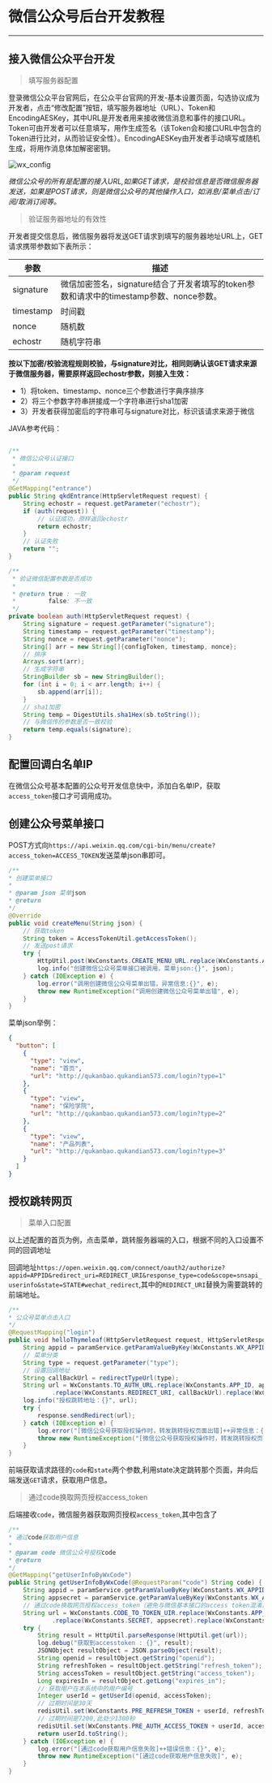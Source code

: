 # 微信公众号后台开发教程

---

## 接入微信公众平台开发

> 填写服务器配置

登录微信公众平台官网后，在公众平台官网的开发-基本设置页面，勾选协议成为开发者，点击“修改配置”按钮，填写服务器地址（URL）、Token和EncodingAESKey，其中URL是开发者用来接收微信消息和事件的接口URL。Token可由开发者可以任意填写，用作生成签名（该Token会和接口URL中包含的Token进行比对，从而验证安全性）。EncodingAESKey由开发者手动填写或随机生成，将用作消息体加解密密钥。

![wx_config](../../_images/study/20200409-1-1.jpg)

*微信公众号的所有是配置的接入URL,如果GET请求，是校验信息是否微信服务器发送，如果是POST请求，则是微信公众号的其他操作入口，如消息/菜单点击/订阅/取消订阅等。*

> 验证服务器地址的有效性

开发者提交信息后，微信服务器将发送GET请求到填写的服务器地址URL上，GET请求携带参数如下表所示：

参数|描述
-|-
signature|微信加密签名，signature结合了开发者填写的token参数和请求中的timestamp参数、nonce参数。
timestamp|时间戳
nonce|随机数
echostr|随机字符串

**按以下加密/校验流程规则校验，与signature对比，相同则确认该GET请求来源于微信服务器，需要原样返回echostr参数，则接入生效：**

* 1）将token、timestamp、nonce三个参数进行字典序排序
* 2）将三个参数字符串拼接成一个字符串进行sha1加密
* 3）开发者获得加密后的字符串可与signature对比，标识该请求来源于微信

JAVA参考代码：

```java

/**
 * 微信公众号认证接口
 *
 * @param request
 */
@GetMapping("entrance")
public String qkdEntrance(HttpServletRequest request) {
    String echostr = request.getParameter("echostr");
    if (auth(request)) {
        // 认证成功，原样返回echostr
        return echostr;
    }
    // 认证失败
    return "";
}

/**
 * 验证微信配置参数是否成功
 *
 * @return true : 一致
 *         false: 不一致
 */
private boolean auth(HttpServletRequest request) {
    String signature = request.getParameter("signature");
    String timestamp = request.getParameter("timestamp");
    String nonce = request.getParameter("nonce");
    String[] arr = new String[]{configToken, timestamp, nonce};
    // 排序
    Arrays.sort(arr);
    // 生成字符串
    StringBuilder sb = new StringBuilder();
    for (int i = 0; i < arr.length; i++) {
        sb.append(arr[i]);
    }
    // sha1加密
    String temp = DigestUtils.sha1Hex(sb.toString());
    // 与微信传的参数是否一致校验
    return temp.equals(signature);
}
```

## 配置回调白名单IP

在微信公众号基本配置的公众号开发信息快中，添加白名单IP，获取`access_token`接口才可调用成功。

## 创建公众号菜单接口

POST方式向`https://api.weixin.qq.com/cgi-bin/menu/create?access_token=ACCESS_TOKEN`发送菜单json串即可。

```java
/**
* 创建菜单接口
*
* @param json 菜单json
* @return
*/
@Override
public void createMenu(String json) {
    // 获取token
    String token = AccessTokenUtil.getAccessToken();
    // 发送post请求
    try {
        HttpUtil.post(WxConstants.CREATE_MENU_URL.replace(WxConstants.ACCESS_TOKEN, token), json);
        log.info("创建微信公众号菜单接口被调用，菜单json:{}", json);
    } catch (IOException e) {
        log.error("调用创建微信公众号菜单出错，异常信息:{}", e);
        throw new RuntimeException("调用创建微信公众号菜单出错", e);
    }
}
```

菜单json举例：

```json
{
  "button": [
    {
      "type": "view",
      "name": "首页",
      "url": "http://qukanbao.qukandian573.com/login?type=1"
    },
    {
      "type": "view",
      "name": "保险学院",
      "url": "http://qukanbao.qukandian573.com/login?type=2"
    },
    {
      "type": "view",
      "name": "产品列表",
      "url": "http://qukanbao.qukandian573.com/login?type=3"
    }
  ]
}
```

## 授权跳转网页

> 菜单入口配置

以上述配置的首页为例，点击菜单，跳转服务器端的入口，根据不同的入口设置不同的回调地址

回调地址`https://open.weixin.qq.com/connect/oauth2/authorize?appid=APPID&redirect_uri=REDIRECT_URI&response_type=code&scope=snsapi_userinfo&state=STATE#wechat_redirect`,其中的`REDIRECT_URI`替换为需要跳转的前端地址。

```java
/**
* 公众号菜单点击入口
*/
@RequestMapping("login")
public void helloThymeleaf(HttpServletRequest request, HttpServletResponse response) {
    String appid = paramService.getParamValueByKey(WxConstants.WX_APPID_CONFIG);
    // 菜单分类
    String type = request.getParameter("type");
    // 设置回调地址
    String callBackUrl = redirectTypeUrl(type);
    String url = WxConstants.TO_AUTH_URL.replace(WxConstants.APP_ID, appid)
            .replace(WxConstants.REDIRECT_URI, callBackUrl).replace(WxConstants.STATE, type);
    log.info("授权跳转地址：{}", url);
    try {
        response.sendRedirect(url);
    } catch (IOException e) {
        log.error("[微信公众号获取授权操作时，转发跳转授权页面出错]++异常信息：{}", e);
        throw new RuntimeException("[微信公众号获取授权操作时，转发跳转授权页面出错]", e);
    }
}
```

前端获取请求路径的`code`和`state`两个参数,利用state决定跳转那个页面，并向后端发送`GET`请求，获取用户信息。

> 通过code换取网页授权access_token

后端接收`code`，微信服务器获取网页授权`access_token`,其中包含了

```java
/**
* 通过code获取用户信息
*
* @param code 微信公众号授权code
* @return
*/
@GetMapping("getUserInfoByWxCode")
public String getUserInfoByWxCode(@RequestParam("code") String code) {
    String appid = paramService.getParamValueByKey(WxConstants.WX_APPID_CONFIG);
    String appsecret = paramService.getParamValueByKey(WxConstants.WX_APPSECRET_CONFIG);
    // 通过code换取网页授权access_token（避免与微信基本接口的access token混淆，在此命名为 auth_access_token）
    String url = WxConstants.CODE_TO_TOKEN_UIR.replace(WxConstants.APP_ID, appid)
            .replace(WxConstants.SECRET, appsecret).replace(WxConstants.CODE, code);
    try {
        String result = HttpUtil.parseResponse(HttpUtil.get(url));
        log.debug("获取到accesstoken : {}", result);
        JSONObject resultObject = JSON.parseObject(result);
        String openid = resultObject.getString("openid");
        String refreshToken = resultObject.getString("refresh_token");
        String accessToken = resultObject.getString("access_token");
        Long expiresIn = resultObject.getLong("expires_in");
        // 获取用户在本系统中的用户编号
        Integer userId = getUserId(openid, accessToken);
        // 过期时间是30天
        redisUtil.set(WxConstants.PRE_REFRESH_TOKEN + userId, refreshToken, 2592000L);
        // 过期时间是7200,此处少1300秒
        redisUtil.set(WxConstants.PRE_AUTH_ACCESS_TOKEN + userId, accessToken, expiresIn - 300);
        return userId.toString();
    } catch (IOException e) {
        log.error("[通过code获取用户信息失败]++错误信息：{}", e);
        throw new RuntimeException("[通过code获取用户信息失败]", e);
    }
}
```
